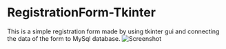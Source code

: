 # RegistrationForm-Tkinter
This is a simple registration form made by using tkinter gui and connecting the data of the form to MySql database.
![Screenshot](https://user-images.githubusercontent.com/85273165/132880180-c068dea5-de91-4c40-b084-dd5139b43410.png)
